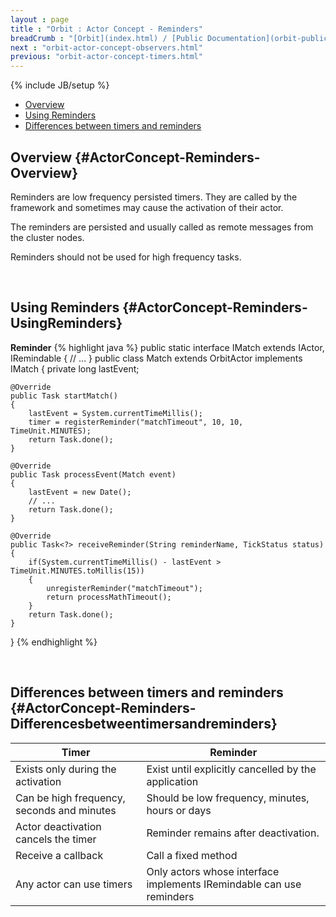 ```yaml
---
layout : page
title : "Orbit : Actor Concept - Reminders"
breadCrumb : "[Orbit](index.html) / [Public Documentation](orbit-public-documentation.html) / [Actors](orbit-actors.html) / [Actor Concepts](orbit-actor-concepts.html)"
next : "orbit-actor-concept-observers.html"
previous: "orbit-actor-concept-timers.html"
---
```

{% include JB/setup %}



-  [Overview](#ActorConcept-Reminders-Overview)
-  [Using Reminders](#ActorConcept-Reminders-UsingReminders)
-  [Differences between timers and reminders](#ActorConcept-Reminders-Differencesbetweentimersandreminders)



Overview {#ActorConcept-Reminders-Overview}
----------


Reminders are low frequency persisted timers. They are called by the framework and sometimes may cause the activation of their actor.


The reminders are persisted and usually called as remote messages from the cluster nodes.


Reminders should not be used for high frequency tasks. 


 


Using Reminders {#ActorConcept-Reminders-UsingReminders}
----------

**Reminder** 
{% highlight java %}
public static interface IMatch extends IActor, IRemindable
{
    // ...
}
public class Match extends OrbitActor implements IMatch {
    private long lastEvent;
 
    @Override
    public Task startMatch()
    {
        lastEvent = System.currentTimeMillis();
        timer = registerReminder("matchTimeout", 10, 10, TimeUnit.MINUTES);
        return Task.done();
    }
 
    @Override
    public Task processEvent(Match event)
    {
        lastEvent = new Date();
        // ...
        return Task.done();
    }
 
    @Override
    public Task<?> receiveReminder(String reminderName, TickStatus status)
    {
        if(System.currentTimeMillis() - lastEvent > TimeUnit.MINUTES.toMillis(15)) 
        {
            unregisterReminder("matchTimeout");
            return processMathTimeout();
        }
        return Task.done();
    }
}
{% endhighlight %}

 


Differences between timers and reminders {#ActorConcept-Reminders-Differencesbetweentimersandreminders}
----------


| Timer | Reminder |
|-------|----------|
| Exists only during the activation | Exist until explicitly cancelled by the application |
| Can be high frequency, seconds and minutes | Should be low frequency, minutes, hours or days |
| Actor deactivation cancels the timer | Reminder remains after deactivation. |
| Receive a callback | Call a fixed method |
| Any actor can use timers | Only actors whose interface implements IRemindable can use reminders |

